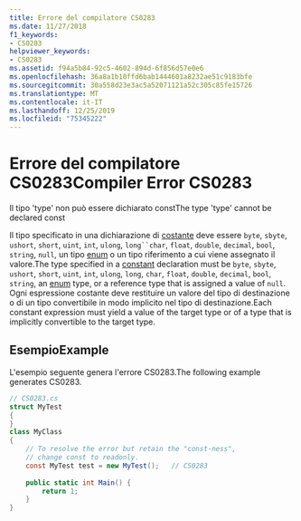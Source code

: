 ```yaml
---
title: Errore del compilatore CS0283
ms.date: 11/27/2018
f1_keywords:
- CS0283
helpviewer_keywords:
- CS0283
ms.assetid: f94a5b84-92c5-4602-894d-6f856d57e0e6
ms.openlocfilehash: 36a8a1b10ffd6bab1444601a8232ae51c9183bfe
ms.sourcegitcommit: 30a558d23e3ac5a52071121a52c305c85fe15726
ms.translationtype: MT
ms.contentlocale: it-IT
ms.lasthandoff: 12/25/2019
ms.locfileid: "75345222"
---
```

# <a name="compiler-error-cs0283"></a><span data-ttu-id="fc452-102">Errore del compilatore CS0283</span><span class="sxs-lookup"><span data-stu-id="fc452-102">Compiler Error CS0283</span></span>
<span data-ttu-id="fc452-103">Il tipo 'type' non può essere dichiarato const</span><span class="sxs-lookup"><span data-stu-id="fc452-103">The type 'type' cannot be declared const</span></span>  
  
<span data-ttu-id="fc452-104">Il tipo specificato in una dichiarazione di [costante](../language-reference/keywords/const.md) deve essere `byte`, `sbyte`, `ushort`, `short`, `uint`, `int`, `ulong`, `long``char`, `float`, `double`, `decimal`, `bool`, `string`, `null`, un tipo [enum](../language-reference/builtin-types/enum.md) o un tipo riferimento a cui viene assegnato il valore.</span><span class="sxs-lookup"><span data-stu-id="fc452-104">The type specified in a [constant](../language-reference/keywords/const.md) declaration must be `byte`, `sbyte`, `ushort`, `short`, `uint`, `int`, `ulong`, `long`, `char`, `float`, `double`, `decimal`, `bool`, `string`, an [enum](../language-reference/builtin-types/enum.md) type, or a reference type that is assigned a value of `null`.</span></span> <span data-ttu-id="fc452-105">Ogni espressione costante deve restituire un valore del tipo di destinazione o di un tipo convertibile in modo implicito nel tipo di destinazione.</span><span class="sxs-lookup"><span data-stu-id="fc452-105">Each constant expression must yield a value of the target type or of a type that is implicitly convertible to the target type.</span></span>  
  
## <a name="example"></a><span data-ttu-id="fc452-106">Esempio</span><span class="sxs-lookup"><span data-stu-id="fc452-106">Example</span></span>  
 <span data-ttu-id="fc452-107">L'esempio seguente genera l'errore CS0283.</span><span class="sxs-lookup"><span data-stu-id="fc452-107">The following example generates CS0283.</span></span>  
  
```csharp  
// CS0283.cs  
struct MyTest  
{  
}  
class MyClass   
{  
    // To resolve the error but retain the "const-ness",  
    // change const to readonly.  
    const MyTest test = new MyTest();   // CS0283  
  
    public static int Main() {  
        return 1;  
    }  
}  
```
